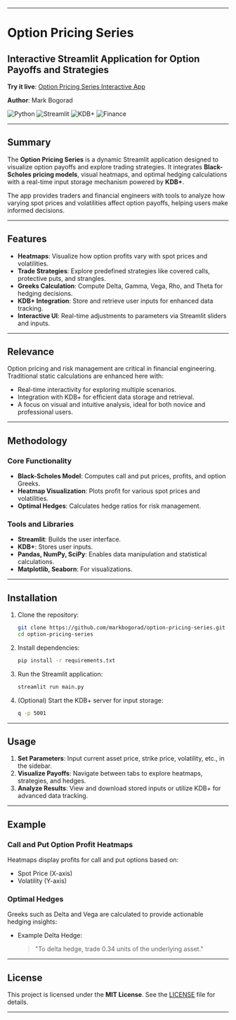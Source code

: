 
---

# **Option Pricing Series**

## **Interactive Streamlit Application for Option Payoffs and Strategies**

**Try it live**: [Option Pricing Series Interactive App](https://optionstrategist.streamlit.app)

**Author**: Mark Bogorad  

![Python](https://img.shields.io/badge/Python-3.8%2B-blue)
![Streamlit](https://img.shields.io/badge/Streamlit-1.12.0-green)
![KDB+](https://img.shields.io/badge/KDB+-Integration-yellow)
![Finance](https://img.shields.io/badge/Finance-Options-red)

---

## **Summary**

The **Option Pricing Series** is a dynamic Streamlit application designed to visualize option payoffs and explore trading strategies. It integrates **Black-Scholes pricing models**, visual heatmaps, and optimal hedging calculations with a real-time input storage mechanism powered by **KDB+**.

The app provides traders and financial engineers with tools to analyze how varying spot prices and volatilities affect option payoffs, helping users make informed decisions.

---

## **Features**

- **Heatmaps**: Visualize how option profits vary with spot prices and volatilities.
- **Trade Strategies**: Explore predefined strategies like covered calls, protective puts, and strangles.
- **Greeks Calculation**: Compute Delta, Gamma, Vega, Rho, and Theta for hedging decisions.
- **KDB+ Integration**: Store and retrieve user inputs for enhanced data tracking.
- **Interactive UI**: Real-time adjustments to parameters via Streamlit sliders and inputs.

---

## **Relevance**

Option pricing and risk management are critical in financial engineering. Traditional static calculations are enhanced here with:
- Real-time interactivity for exploring multiple scenarios.
- Integration with KDB+ for efficient data storage and retrieval.
- A focus on visual and intuitive analysis, ideal for both novice and professional users.

---

## **Methodology**

### **Core Functionality**
- **Black-Scholes Model**: Computes call and put prices, profits, and option Greeks.
- **Heatmap Visualization**: Plots profit for various spot prices and volatilities.
- **Optimal Hedges**: Calculates hedge ratios for risk management.

### **Tools and Libraries**
- **Streamlit**: Builds the user interface.
- **KDB+**: Stores user inputs.
- **Pandas, NumPy, SciPy**: Enables data manipulation and statistical calculations.
- **Matplotlib, Seaborn**: For visualizations.

---

## **Installation**

1. Clone the repository:
   ```bash
   git clone https://github.com/markbogorad/option-pricing-series.git
   cd option-pricing-series
   ```

2. Install dependencies:
   ```bash
   pip install -r requirements.txt
   ```

3. Run the Streamlit application:
   ```bash
   streamlit run main.py
   ```

4. (Optional) Start the KDB+ server for input storage:
   ```bash
   q -p 5001
   ```

---

## **Usage**

1. **Set Parameters**: Input current asset price, strike price, volatility, etc., in the sidebar.
2. **Visualize Payoffs**: Navigate between tabs to explore heatmaps, strategies, and hedges.
3. **Analyze Results**: View and download stored inputs or utilize KDB+ for advanced data tracking.

---

## **Example**

### **Call and Put Option Profit Heatmaps**
Heatmaps display profits for call and put options based on:
- Spot Price (X-axis)
- Volatility (Y-axis)

### **Optimal Hedges**
Greeks such as Delta and Vega are calculated to provide actionable hedging insights:
- Example Delta Hedge:  
  > "To delta hedge, trade 0.34 units of the underlying asset."

---

## **License**

This project is licensed under the **MIT License**. See the [LICENSE](./LICENSE) file for details.

---
